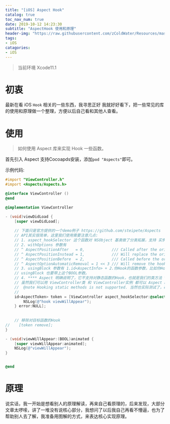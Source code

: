```yaml
---
title: "[iOS] Aspect Hook"
catalog: true
toc_nav_num: true
date: 2019-10-12 14:23:30
subtitle: "AspectHook 使用和原理"
header-img: "https://raw.githubusercontent.com/zColdWater/Resources/master/Images/naked.jpg"
tags:
- iOS
catagories:
- iOS
---
```


> 当前环境 Xcode11.1 

# 初衷 
最新在看 iOS `Hook` 相关的一些东西，我寻思正好 我就好好看下，把一些常见的库的使用和原理做一个整理，方便以后自己看和其他人查看。

# 使用
> 如何使用 Aspect 库来实现 Hook 一些函数。

首先引入 Aspect 支持Cocoapds安装，添加`pod "Aspects"`即可。

示例代码:
```ObjectiveC
#import "ViewController.h"
#import <Aspects/Aspects.h>

@interface ViewController ()
@end

@implementation ViewController

- (void)viewDidLoad {
    [super viewDidLoad];
    
    // 下面只是官方提供的一个demo例子 https://github.com/steipete/Aspects
    // API其实很简单，这里我们使用需要注意几点:
    // 1. aspect_hookSelector 这个函数对 NSObject 基类做了分类拓展，支持 实例方法 和 类方法 。
    // 2. withOptions 参数有
    // ^ AspectPositionAfter   = 0,            /// Called after the original implementation (default) 原函数先调用，Hook函数后调用。
    // ^ AspectPositionInstead = 1,            /// Will replace the original implementation. Hook函数代替原函数，意味着选择这个参数。
    // ^ AspectPositionBefore  = 2,            /// Called before the original implementation. 原函数后调用，Hook函数先调用。
    // ^ AspectOptionAutomaticRemoval = 1 << 3 /// Will remove the hook after the first execution. 只对目标函数Hook一次。
    // 3. usingBlock 参数有 1.id<AspectInfo> + 2.你Hook的函数参数，比如你Hook的viewWillAppear函数，有BOOL类型的Animation参数，所以
    // usingBlock 也要带上这个BOOL参数。
    // 4. **** Aspect 明确说明了，它不支持对静态函数的Hook，也就是我们的类方法 ****
    // 虽然我们可以用 ViewController类 和 ViewController实例 都可以 Aspect Hook 函数，但是其Hook的函数都是 实例方法 不能Hook到静态方法 下面引入下Aspect注释
    //  @note Hooking static methods is not supported. 当然也实际测试了，确实如此。
    //
    id<AspectToken> token = [ViewController aspect_hookSelector:@selector(viewWillAppear:) withOptions:AspectPositionAfter usingBlock:^(id<AspectInfo> aspectInfo, BOOL animation) {
        NSLog(@"hook viewWillAppear");
    } error:NULL];
    
    
    // 移除对目标函数的Hook
//    [token remove];
}

- (void)viewWillAppear:(BOOL)animated {
    [super viewWillAppear:animated];
    NSLog(@"viewWillAppear");
}


@end
```



# 原理
说实话，我一开始是想看别人的原理解读，再来自己看原理的，后来发现，大部分文章太啰嗦，讲了一堆没有说核心部分，我想问了以后我自己再看不懵逼，也为了帮助别人去了解，我准备用图解的方式，来表达核心实现原理。











